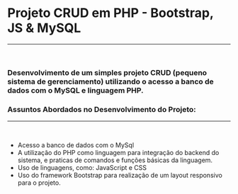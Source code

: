 <h1> Projeto CRUD em PHP - Bootstrap, JS & MySQL</h1><hr/><br/>
<h3> Desenvolvimento de um simples projeto CRUD (pequeno sistema de gerenciamento) utilizando o acesso a banco de dados com o MySQL e linguagem PHP. </h3> 
<h3> Assuntos Abordados no Desenvolvimento do Projeto: </h3><hr/><br/>
<ul>
<li> Acesso a banco de dados com o MySql </li> 
<li> A utilização do PHP como linguagem para integração do backend do sistema, e praticas de comandos e funções básicas da linguagem.</li> 
<li> Uso de linguagens, como: JavaScript e CSS</li> 
<li> Uso do framework Bootstrap para realização de um layout responsivo para o projeto.</li>
  </ul>

